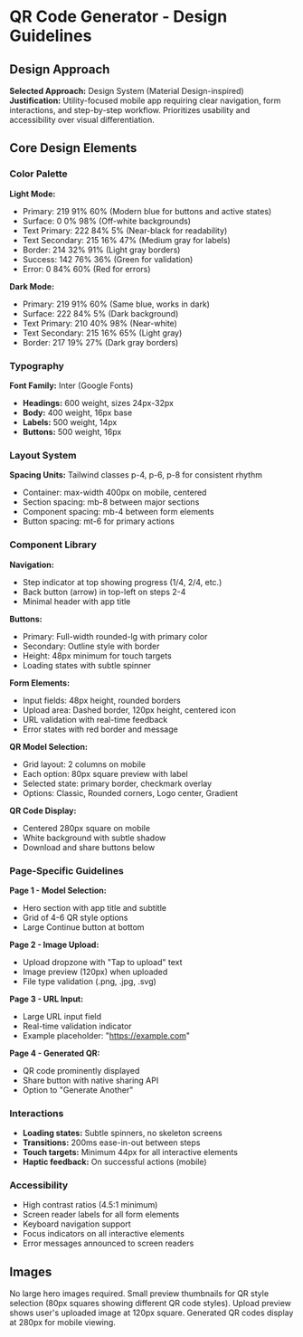 # QR Code Generator - Design Guidelines

## Design Approach
**Selected Approach:** Design System (Material Design-inspired)
**Justification:** Utility-focused mobile app requiring clear navigation, form interactions, and step-by-step workflow. Prioritizes usability and accessibility over visual differentiation.

## Core Design Elements

### Color Palette
**Light Mode:**
- Primary: 219 91% 60% (Modern blue for buttons and active states)
- Surface: 0 0% 98% (Off-white backgrounds)
- Text Primary: 222 84% 5% (Near-black for readability)
- Text Secondary: 215 16% 47% (Medium gray for labels)
- Border: 214 32% 91% (Light gray borders)
- Success: 142 76% 36% (Green for validation)
- Error: 0 84% 60% (Red for errors)

**Dark Mode:**
- Primary: 219 91% 60% (Same blue, works in dark)
- Surface: 222 84% 5% (Dark background)
- Text Primary: 210 40% 98% (Near-white)
- Text Secondary: 215 16% 65% (Light gray)
- Border: 217 19% 27% (Dark gray borders)

### Typography
**Font Family:** Inter (Google Fonts)
- **Headings:** 600 weight, sizes 24px-32px
- **Body:** 400 weight, 16px base
- **Labels:** 500 weight, 14px
- **Buttons:** 500 weight, 16px

### Layout System
**Spacing Units:** Tailwind classes p-4, p-6, p-8 for consistent rhythm
- Container: max-width 400px on mobile, centered
- Section spacing: mb-8 between major sections
- Component spacing: mb-4 between form elements
- Button spacing: mt-6 for primary actions

### Component Library

**Navigation:**
- Step indicator at top showing progress (1/4, 2/4, etc.)
- Back button (arrow) in top-left on steps 2-4
- Minimal header with app title

**Buttons:**
- Primary: Full-width rounded-lg with primary color
- Secondary: Outline style with border
- Height: 48px minimum for touch targets
- Loading states with subtle spinner

**Form Elements:**
- Input fields: 48px height, rounded borders
- Upload area: Dashed border, 120px height, centered icon
- URL validation with real-time feedback
- Error states with red border and message

**QR Model Selection:**
- Grid layout: 2 columns on mobile
- Each option: 80px square preview with label
- Selected state: primary border, checkmark overlay
- Options: Classic, Rounded corners, Logo center, Gradient

**QR Code Display:**
- Centered 280px square on mobile
- White background with subtle shadow
- Download and share buttons below

### Page-Specific Guidelines

**Page 1 - Model Selection:**
- Hero section with app title and subtitle
- Grid of 4-6 QR style options
- Large Continue button at bottom

**Page 2 - Image Upload:**
- Upload dropzone with "Tap to upload" text
- Image preview (120px) when uploaded
- File type validation (.png, .jpg, .svg)

**Page 3 - URL Input:**
- Large URL input field
- Real-time validation indicator
- Example placeholder: "https://example.com"

**Page 4 - Generated QR:**
- QR code prominently displayed
- Share button with native sharing API
- Option to "Generate Another"

### Interactions
- **Loading states:** Subtle spinners, no skeleton screens
- **Transitions:** 200ms ease-in-out between steps
- **Touch targets:** Minimum 44px for all interactive elements
- **Haptic feedback:** On successful actions (mobile)

### Accessibility
- High contrast ratios (4.5:1 minimum)
- Screen reader labels for all form elements
- Keyboard navigation support
- Focus indicators on all interactive elements
- Error messages announced to screen readers

## Images
No large hero images required. Small preview thumbnails for QR style selection (80px squares showing different QR code styles). Upload preview shows user's uploaded image at 120px square. Generated QR codes display at 280px for mobile viewing.